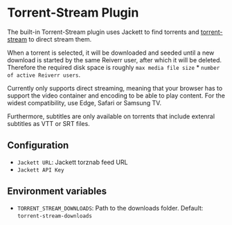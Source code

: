 # Torrent-Stream Plugin

The built-in Torrent-Stream plugin uses Jackett to find torrents and [torrent-stream](https://www.npmjs.com/package/torrent-stream) to direct stream them.

When a torrent is selected, it will be downloaded and seeded until a new download is started by the same Reiverr user, after which it will be deleted. Therefore the required disk space is roughly `max media file size` \* `number of active Reiverr users`.

Currently only supports direct streaming, meaning that your browser has to support the video container and encoding to be able to play content. For the widest compatibility, use Edge, Safari or Samsung TV.

Furthermore, subtitles are only available on torrents that include extenral subtitles as VTT or SRT files.

## Configuration

- `Jackett URL`: Jackett torznab feed URL
- `Jackett API Key`

## Environment variables

- `TORRENT_STREAM_DOWNLOADS`: Path to the downloads folder. Default: `torrent-stream-downloads`
